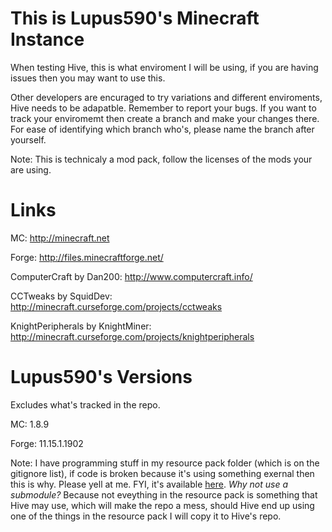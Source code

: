 # This is Lupus590's Minecraft Instance
When testing Hive, this is what enviroment I will be using, if you are having issues then you may want to use this.

Other developers are encuraged to try variations and different enviroments, Hive needs to be adapatble. Remember to report your bugs.
If you want to track your enviromemt then create a branch and make your changes there. For ease of identifying which branch who's, please name the branch after yourself.

Note: This is technicaly a mod pack, follow the licenses of the mods your are using.

# Links
MC: http://minecraft.net

Forge: http://files.minecraftforge.net/

ComputerCraft by Dan200: http://www.computercraft.info/

CCTweaks by SquidDev: http://minecraft.curseforge.com/projects/cctweaks

KnightPeripherals by KnightMiner: http://minecraft.curseforge.com/projects/knightperipherals

# Lupus590's Versions
Excludes what's tracked in the repo.

MC: 1.8.9

Forge: 11.15.1.1902

Note: I have programming stuff in my resource pack folder (which is on the gitignore list), if code is broken because it's using something exernal then this is why. Please yell at me. FYI, it's available [here](https://github.com/lupus590/CC-My-Code-Pack). _Why not use a submodule?_ Because not eveything in the resource pack is something that Hive may use, which will make the repo a mess, should Hive end up using one of the things in the resource pack I will copy it to Hive's repo.